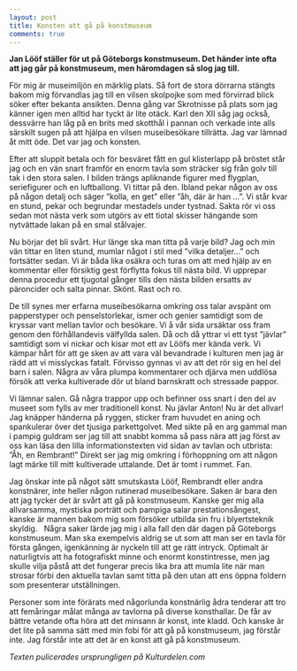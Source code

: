 ```yaml
---
layout: post
title: Konsten att gå på konstmuseum
comments: true
---
```


<strong> Jan Lööf ställer för ut på Göteborgs konstmuseum. Det händer inte ofta att jag går på konstmuseum, men häromdagen så slog jag till.</strong> 
  
För mig är museimiljön en märklig plats. Så fort de stora dörrarna stängts bakom mig förvandlas jag till en vilsen skolpojke som med förvirrad blick söker efter bekanta ansikten. Denna gång var Skrotnisse på plats som jag känner igen men alltid har tyckt är lite otäck. Karl den XII såg jag också, dessvärre han låg på en brits med skotthål i pannan och verkade inte alls särskilt sugen på att hjälpa en vilsen museibesökare tillrätta. Jag var lämnad åt mitt öde. Det var jag och konsten.
  
Efter att sluppit betala och för besväret fått en gul klisterlapp på bröstet står jag och en vän snart framför en enorm tavla som sträcker sig från golv till tak i den stora salen. I bilden trängs apliknande figurer med flygplan, seriefigurer och en luftballong. Vi tittar på den. Ibland pekar någon av oss på någon detalj och säger ”kolla, en get” eller ”åh, där är han …”. Vi står kvar en stund, pekar och begrundar mestadels under tystnad. Sakta rör vi oss sedan mot nästa verk som utgörs av ett tiotal skisser hängande som nytvättade lakan på en smal stålvajer.
  
Nu börjar det bli svårt. Hur länge ska man titta på varje bild? Jag och min vän tittar en liten stund, mumlar något i stil med ”vilka detaljer…” och fortsätter sedan. Vi är båda lika osäkra och turas om att med hjälp av en kommentar eller försiktig gest förflytta fokus till nästa bild. Vi upprepar denna procedur ett tjugotal gånger tills den nästa bilden ersatts av päroncider och salta pinnar. Skönt. Rast och ro.
  
De till synes mer erfarna museibesökarna omkring oss talar avspänt om papperstyper och penselstorlekar, ismer och genier samtidigt som de kryssar vant mellan tavlor och besökare. Vi å vår sida ursäktar oss fram genom den förhållandevis välfyllda salen. Då och då yttrar vi ett tyst ”jävlar” samtidigt som vi nickar och kisar mot ett av Lööfs mer kända verk. Vi kämpar hårt för att ge sken av att vara väl bevandrade i kulturen men jag är rädd att vi misslyckas fatalt. Förvisso gynnas vi av att det rör sig en hel del barn i salen. Några av våra plumpa kommentarer och djärva men uddlösa försök att verka kultiverade dör ut bland barnskratt och stressade pappor.
  
Vi lämnar salen. Gå några trappor upp och befinner oss snart i den del av museet som fylls av mer traditionell konst. Nu jävlar Anton! Nu är det allvar! Jag knäpper händerna på ryggen, sticker fram huvudet en aning och spankulerar över det tjusiga parkettgolvet. Med sikte på en arg gammal man i pampig guldram ser jag till att snabbt komma så pass nära att jag först av oss kan läsa den lilla informationstexten vid sidan av tavlan och utbrista: ”Åh, en Rembrant!” Direkt ser jag mig omkring i förhoppning om att någon lagt märke till mitt kultiverade uttalande. Det är tomt i rummet. Fan.
  
Jag önskar inte på något sätt smutskasta Lööf, Rembrandt eller andra konstnärer, inte heller någon rutinerad museibesökare. Saken är bara den att jag tycker det är svårt att gå på konstmuseum. Kanske ger mig alla allvarsamma, mystiska porträtt och pampiga salar prestationsångest, kanske är mannen bakom mig som försöker utbilda sin fru i blyertsteknik skyldig.   Några saker lärde jag mig i alla fall den där dagen på Göteborgs konstmuseum. Man ska exempelvis aldrig se ut som att man ser en tavla för första gången, igenkänning är nyckeln till att ge rätt intryck. Optimalt är naturligtvis att ha fotografiskt minne och enormt konstintresse, men jag skulle vilja påstå att det fungerar precis lika bra att mumla lite när man strosar förbi den aktuella tavlan samt titta på den utan att ens öppna foldern som presenterar utställningen.
  
Personer som inte förärats med någorlunda konstnärlig ådra tenderar att tro att femåringar målat många av tavlorna på diverse konsthallar. De får av bättre vetande ofta höra att det minsann är konst, inte kladd. Och kanske är det lite på samma sätt med min fobi för att gå på konstmuseum, jag förstår inte. Jag förstår inte att det är en konst att gå på konstmuseum.
 
<i>Texten pulicerades ursprungligen på Kulturdelen.com</i>
